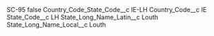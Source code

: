 <?xml version="1.0" encoding="UTF-8"?>
<CustomMetadata xmlns="http://soap.sforce.com/2006/04/metadata" xmlns:xsi="http://www.w3.org/2001/XMLSchema-instance" xmlns:xsd="http://www.w3.org/2001/XMLSchema">
    <label>SC-95</label>
    <protected>false</protected>
    <values>
        <field>Country_Code_State_Code__c</field>
        <value xsi:type="xsd:string">IE-LH</value>
    </values>
    <values>
        <field>Country_Code__c</field>
        <value xsi:type="xsd:string">IE</value>
    </values>
    <values>
        <field>State_Code__c</field>
        <value xsi:type="xsd:string">LH</value>
    </values>
    <values>
        <field>State_Long_Name_Latin__c</field>
        <value xsi:type="xsd:string">Louth</value>
    </values>
    <values>
        <field>State_Long_Name_Local__c</field>
        <value xsi:type="xsd:string">Louth</value>
    </values>
</CustomMetadata>
